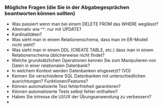 ### Mögliche Fragen (die Sie in der Abgabegesprächen beantworten können sollten)

  * Was passiert wenn man bei einem DELETE FROM das WHERE weglässt?
  * Altenrativ wie ^^: nur mit UPDATE?
  * Kardinalitäten?
  * Was sieht man in einem Relationenschema, dass man im ER-Modell nicht sieht?
  * Was sieht man in einem DDL (CREATE TABLE, etc.) dass man in einem Relationenschema üblicherweise nicht findet?
  * Welche grundsätzlichen Operationen kennen Sie zum Manipulieren von Daten in einer relationalen Datenbank?
  * In welchem Kontext werden Datenbanken eingesetzt? (VO)
  * Kennen Sie verschiedene SQL Datenbanken mit unterschiedlichen ausrichtungen? Funktionen/Features?
  * Können automatisierte Test fehlerfreiheit garantieren?
  * Können automatisierte Tests selbst fehler enthalten?
  * Haben Sie intresse die UI/UX der Übungsanwendung zu verbessern?
  * 